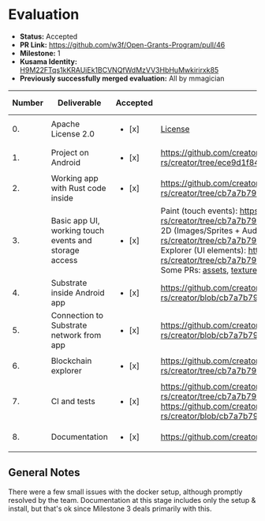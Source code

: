 # Evaluation

* **Status:** Accepted
* **PR Link:** https://github.com/w3f/Open-Grants-Program/pull/46
* **Milestone:** 1
* **Kusama Identity:** [H9M22FTqs1kKRAUiEk1BCVNQfWdMzVV3HbHuMwkirirxk85](https://polkascan.io/pre/kusama/account/H9M22FTqs1kKRAUiEk1BCVNQfWdMzVV3HbHuMwkirirxk85)
* **Previously successfully merged evaluation:** All by mmagician

| Number | Deliverable | Accepted | Link | Evaluation Notes |
| ------------- | ------------- | ------------- | ------------- |------------- |
| 0. | Apache License 2.0 | <ul><li>[x] </li></ul> | [License](https://github.com/emeraldpay/polkaj/blob/master/LICENSE)| - |
| 1. | Project on Android | <ul><li>[x] </li></ul> | https://github.com/creator-rs/creator/tree/ece9d1f84816ef7420533fe35167cb1a5baca6c5/platforms/android | 
| 2. | Working app with Rust code inside | <ul><li>[x] </li></ul> | https://github.com/creator-rs/creator/tree/cb7a7b79fd19fc04f43a9f40e2d9f2ef8f2ed428/examples/3d | 
| 3. | Basic app UI, working touch events and storage access | <ul><li>[x] </li></ul> | Paint (touch events): https://github.com/creator-rs/creator/tree/cb7a7b79fd19fc04f43a9f40e2d9f2ef8f2ed428/examples/paint <br> 2D (Images/Sprites + Audio): https://github.com/creator-rs/creator/tree/cb7a7b79fd19fc04f43a9f40e2d9f2ef8f2ed428/examples/2d <br> Explorer (UI elements): https://github.com/creator-rs/creator/tree/cb7a7b79fd19fc04f43a9f40e2d9f2ef8f2ed428/examples/explorer <br> Some PRs: [assets](https://github.com/bevyengine/bevy/pull/723), [textures fix](https://github.com/bevyengine/bevy/pull/675), [audio](https://github.com/RustAudio/cpal/pull/491), [etc](https://github.com/bevyengine/bevy/issues/86) | 
| 4. | Substrate inside Android app | <ul><li>[x] </li></ul> | https://github.com/creator-rs/creator/blob/cb7a7b79fd19fc04f43a9f40e2d9f2ef8f2ed428/examples/explorer/Cargo.toml#L10 |
| 5. | Connection to Substrate network from app | <ul><li>[x] </li></ul> | https://github.com/creator-rs/creator/blob/cb7a7b79fd19fc04f43a9f40e2d9f2ef8f2ed428/examples/explorer/src/explorer.rs#L22 |
| 6. | Blockchain explorer | <ul><li>[x] </li></ul> | https://github.com/creator-rs/creator/tree/cb7a7b79fd19fc04f43a9f40e2d9f2ef8f2ed428/examples/explorer |
| 7. | CI and tests | <ul><li>[x] </li></ul> | https://github.com/creator-rs/creator/tree/cb7a7b79fd19fc04f43a9f40e2d9f2ef8f2ed428/.github/workflows https://github.com/creator-rs/creator/blob/cb7a7b79fd19fc04f43a9f40e2d9f2ef8f2ed428/.github/docker/android.Dockerfile | 
| 8. | Documentation | <ul><li>[x] </li></ul> | https://github.com/creator-rs/creator/wiki |

## General Notes

There were a few small issues with the docker setup, although promptly resolved by the team.
Documentation at this stage includes only the setup & install, but that's ok since Milestone 3 deals primarily with this.
